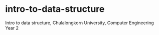 # intro-to-data-structure
 Intro to data structure, Chulalongkorn University, Computer Engineering Year 2
